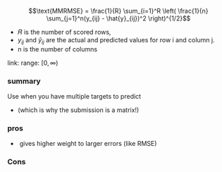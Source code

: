 $$\text{MMRMSE} = \frac{1}{R} \sum_{i=1}^R \left( \frac{1}{n} \sum_{j=1}^n(y_{ij} - \hat{y}_{ij})^2 \right)^{1/2}$$
- 𝑅 is the number of scored rows,
- $y_{ij}$ and $\hat{y}_{ij}$ are the actual and predicted values for row i and column j.
- n is the number of columns

link: 
range: $[0, \infty)$
### summary
Use when you have multiple targets to predict
- (which is why the submission is a matrix!)
### pros
-  gives higher weight to larger errors (like RMSE)
### Cons
